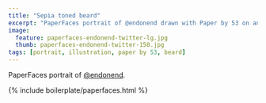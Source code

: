 ```yaml
---
title: "Sepia toned beard"
excerpt: "PaperFaces portrait of @endonend drawn with Paper by 53 on an iPad."
image: 
  feature: paperfaces-endonend-twitter-lg.jpg
  thumb: paperfaces-endonend-twitter-150.jpg
tags: [portrait, illustration, paper by 53, beard]
---
```


PaperFaces portrait of [@endonend](http://twitter.com/endonend).

{% include boilerplate/paperfaces.html %}